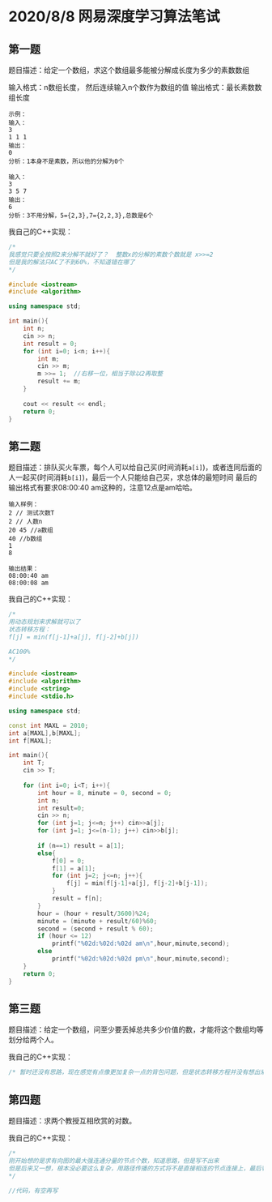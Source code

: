 # 2020/8/8 网易深度学习算法笔试

## 第一题

题目描述：给定一个数组，求这个数组最多能被分解成长度为多少的素数数组

输入格式：n数组长度， 然后连续输入n个数作为数组的值
输出格式：最长素数数组长度
```
示例：
输入：
3
1 1 1
输出：
0
分析：1本身不是素数，所以他的分解为0个

输入：
3
3 5 7
输出：
6
分析：3不用分解，5={2,3},7={2,2,3},总数是6个
```


我自己的C++实现：
```c++
/*
我感觉只要全按照2来分解不就好了？  整数x的分解的素数个数就是 x>>=2
但是我的解法只AC了不到60%，不知道错在哪了
*/

#include <iostream>
#include <algorithm>

using namespace std;

int main(){
	int n;
	cin >> n;
	int result = 0;
	for (int i=0; i<n; i++){
		int m;
		cin >> m;
		m >>= 1;  //右移一位，相当于除以2再取整
		result += m;
	}
	
	cout << result << endl;
	return 0;
}
```

## 第二题

题目描述：排队买火车票，每个人可以给自己买(时间消耗`a[i]`)，或者连同后面的人一起买(时间消耗`b[i]`)，最后一个人只能给自己买，求总体的最短时间
最后的输出格式有要求08:00:40 am这种的，注意12点是am哈哈。

```
输入样例：
2 // 测试次数T
2 // 人数n
20 45 //a数组
40 //b数组
1
8

输出结果：
08:00:40 am
08:00:08 am
```


我自己的C++实现：
```c++
/*
用动态规划来求解就可以了
状态转移方程：
f[j] = min(f[j-1]+a[j], f[j-2]+b[j])

AC100%
*/

#include <iostream>
#include <algorithm>
#include <string>
#include <stdio.h>

using namespace std;

const int MAXL = 2010;
int a[MAXL],b[MAXL];
int f[MAXL];

int main(){
	int T;
	cin >> T;
	
	for (int i=0; i<T; i++){
		int hour = 8, minute = 0, second = 0;
		int n;
		int result=0;
		cin >> n;
		for (int j=1; j<=n; j++) cin>>a[j];
		for (int j=1; j<=(n-1); j++) cin>>b[j];
		
		if (n==1) result = a[1];
		else{
			f[0] = 0;
			f[1] = a[1];
			for (int j=2; j<=n; j++){
				f[j] = min(f[j-1]+a[j], f[j-2]+b[j-1]);
			}
			result = f[n];
		}
		hour = (hour + result/3600)%24;
		minute = (minute + result/60)%60;
		second = (second + result % 60);
		if (hour <= 12)
			printf("%02d:%02d:%02d am\n",hour,minute,second);
		else
			printf("%02d:%02d:%02d pm\n",hour,minute,second);
	}
	return 0;
}
```

## 第三题

题目描述：给定一个数组，问至少要丢掉总共多少价值的数，才能将这个数组均等划分给两个人。

我自己的C++实现：
```c++
/* 暂时还没有思路，现在感觉有点像更加复杂一点的背包问题，但是状态转移方程并没有想出来 */
```

## 第四题

题目描述：求两个教授互相欣赏的对数。

我自己的C++实现：
```c++
/*
刚开始想的是求有向图的最大强连通分量的节点个数，知道思路，但是写不出来
但是后来又一想，根本没必要这么复杂，用路径传播的方式将不是直接相连的节点连接上，最后判断一下就好了。
*/

//代码，有空再写
```